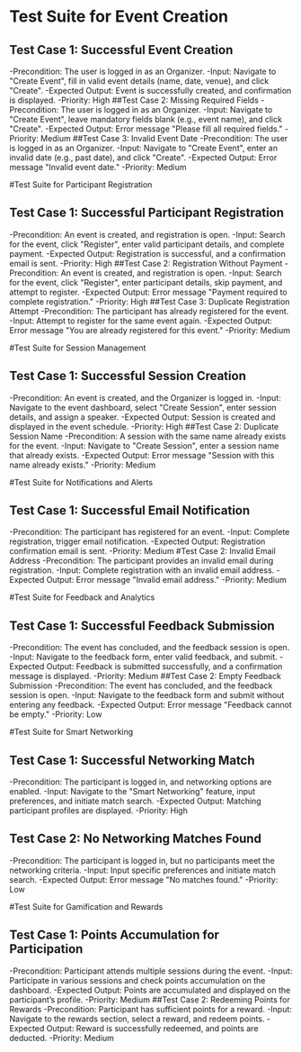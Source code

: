 # Test Suite for Event Creation
## Test Case 1: Successful Event Creation
-Precondition: The user is logged in as an Organizer.
-Input: Navigate to "Create Event", fill in valid event details (name, date, venue), and click "Create".
-Expected Output: Event is successfully created, and confirmation is displayed.
-Priority: High
##Test Case 2: Missing Required Fields
-Precondition: The user is logged in as an Organizer.
-Input: Navigate to "Create Event", leave mandatory fields blank (e.g., event name), and click "Create".
-Expected Output: Error message "Please fill all required fields."
-Priority: Medium
##Test Case 3: Invalid Event Date
-Precondition: The user is logged in as an Organizer.
-Input: Navigate to "Create Event", enter an invalid date (e.g., past date), and click "Create".
-Expected Output: Error message "Invalid event date."
-Priority: Medium

#Test Suite for Participant Registration
## Test Case 1: Successful Participant Registration
-Precondition: An event is created, and registration is open.
-Input: Search for the event, click "Register", enter valid participant details, and complete payment.
-Expected Output: Registration is successful, and a confirmation email is sent.
-Priority: High
##Test Case 2: Registration Without Payment
-Precondition: An event is created, and registration is open.
-Input: Search for the event, click "Register", enter participant details, skip payment, and attempt to register.
-Expected Output: Error message "Payment required to complete registration."
-Priority: High
##Test Case 3: Duplicate Registration Attempt
-Precondition: The participant has already registered for the event.
-Input: Attempt to register for the same event again.
-Expected Output: Error message "You are already registered for this event."
-Priority: Medium

#Test Suite for Session Management
## Test Case 1: Successful Session Creation
-Precondition: An event is created, and the Organizer is logged in.
-Input: Navigate to the event dashboard, select "Create Session", enter session details, and assign a speaker.
-Expected Output: Session is created and displayed in the event schedule.
-Priority: High
##Test Case 2: Duplicate Session Name
-Precondition: A session with the same name already exists for the event.
-Input: Navigate to "Create Session", enter a session name that already exists.
-Expected Output: Error message "Session with this name already exists."
-Priority: Medium

#Test Suite for Notifications and Alerts
## Test Case 1: Successful Email Notification
-Precondition: The participant has registered for an event.
-Input: Complete registration, trigger email notification.
-Expected Output: Registration confirmation email is sent.
-Priority: Medium
#Test Case 2: Invalid Email Address
-Precondition: The participant provides an invalid email during registration.
-Input: Complete registration with an invalid email address.
-Expected Output: Error message "Invalid email address."
-Priority: Medium

#Test Suite for Feedback and Analytics
## Test Case 1: Successful Feedback Submission
-Precondition: The event has concluded, and the feedback session is open.
-Input: Navigate to the feedback form, enter valid feedback, and submit.
-Expected Output: Feedback is submitted successfully, and a confirmation message is displayed.
-Priority: Medium
##Test Case 2: Empty Feedback Submission
-Precondition: The event has concluded, and the feedback session is open.
-Input: Navigate to the feedback form and submit without entering any feedback.
-Expected Output: Error message "Feedback cannot be empty."
-Priority: Low

#Test Suite for Smart Networking
## Test Case 1: Successful Networking Match
-Precondition: The participant is logged in, and networking options are enabled.
-Input: Navigate to the "Smart Networking" feature, input preferences, and initiate match search.
-Expected Output: Matching participant profiles are displayed.
-Priority: High
## Test Case 2: No Networking Matches Found
-Precondition: The participant is logged in, but no participants meet the networking criteria.
-Input: Input specific preferences and initiate match search.
-Expected Output: Error message "No matches found."
-Priority: Low

#Test Suite for Gamification and Rewards
## Test Case 1: Points Accumulation for Participation
-Precondition: Participant attends multiple sessions during the event.
-Input: Participate in various sessions and check points accumulation on the dashboard.
-Expected Output: Points are accumulated and displayed on the participant’s profile.
-Priority: Medium
##Test Case 2: Redeeming Points for Rewards
-Precondition: Participant has sufficient points for a reward.
-Input: Navigate to the rewards section, select a reward, and redeem points.
-Expected Output: Reward is successfully redeemed, and points are deducted.
-Priority: Medium
